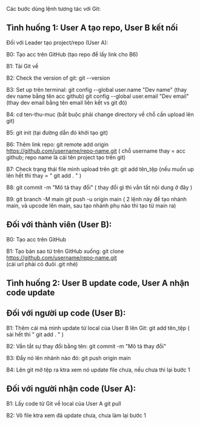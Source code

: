 Các bước dùng lệnh tương tác với Git:

Tình huống 1: User A tạo repo, User B kết nối
-------------------------------------------
Đối với Leader tạo project/repo (User A): 

B0: Tạo acc trên GitHub (tạo repo để lấy link cho B6)

B1: Tải Git về

B2: Check the version of git: git --version

B3: Set up trên terminal:
git config --global user.name "Dev name"    (thay dev name bằng tên acc github)
git config --global user.email "Dev email"    (thay dev email bằng tên email liên kết vs git đó)

B4: cd ten-thu-muc (bắt buộc phải change directory về chỗ cần upload lên git)

B5: git init      (tại đường dẫn đó khởi tạo git)

B6: Thêm link repo:
git remote add origin https://github.com/username/repo-name.git
( chỗ username thay = acc github; repo name là cái tên project tạo trên git)

B7: Check trạng thái file mình upload trên git:
git add tên_tệp
(nếu muốn up lên hết thì thay = " git add .  " )

B8: git commit -m "Mô tả thay đổi"
( thay đổi gì thì vắn tắt nội dung ở đây )

B9: 
git branch -M main
git push -u origin main
( 2 lệnh này để tạo nhánh main, và upcode lên main, sau tạo nhánh phụ nào thì tạo từ main ra)


Đối với thành viên (User B): 
---------------------------
B0: Tạo acc trên GitHub 

B1: Tạo bản sao từ trên GitHub xuống:
git clone https://github.com/username/repo-name.git  
(cái url phải có đuôi .git nhé)




Tình huống 2: User B update code, User A nhận code update
------------------------------
Đối với người up code (User B):
------------------------------
B1: Thêm cái mà mình update từ local của User B lên Git:
git add tên_tệp ( sài hết thì " git add . " )

B2: Vắn tắt sự thay đổi bằng tên:
git commit -m "Mô tả thay đổi"  

B3: Đẩy nó lên nhánh nào đó:
git push origin main

B4: Lên git mở tệp ra ktra xem nó update file chưa, nếu chưa thì lại bước 1

Đối với người nhận code (User A):
--------------------------------
B1: Lấy code từ Git về local của User A
git pull 

B2: Vô file ktra xem đã update chưa, chưa làm lại bước 1
